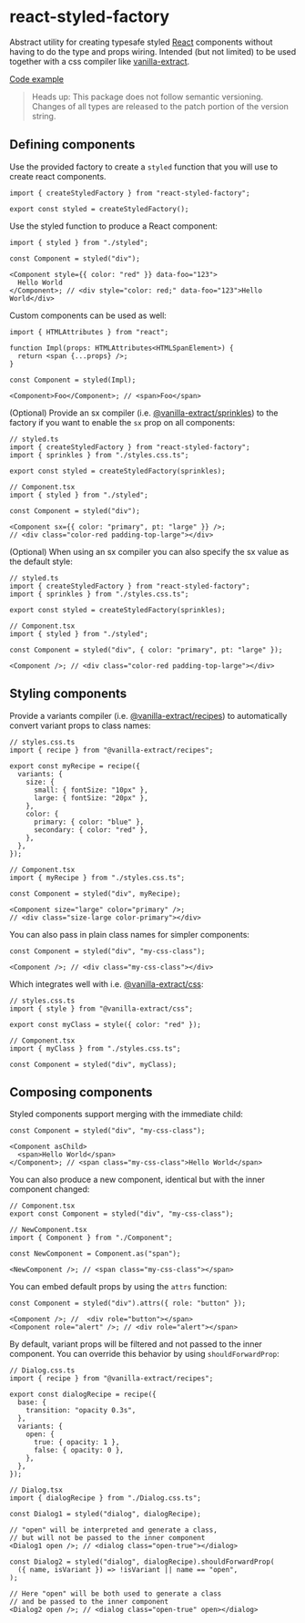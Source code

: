 # react-styled-factory

Abstract utility for creating typesafe styled [React](https://reactjs.org/) components without having to do the type and props wiring. Intended (but not limited) to be used together with a css compiler like [vanilla-extract](https://vanilla-extract.style).

[Code example](https://stackblitz.com/edit/react-styled-factory)

> Heads up: This package does not follow semantic versioning. Changes of all types are released to the patch portion of the version string.

## Defining components

Use the provided factory to create a `styled` function that you will use to create react components.

```tsx
import { createStyledFactory } from "react-styled-factory";

export const styled = createStyledFactory();
```

Use the styled function to produce a React component:

```tsx
import { styled } from "./styled";

const Component = styled("div");

<Component style={{ color: "red" }} data-foo="123">
  Hello World
</Component>; // <div style="color: red;" data-foo="123">Hello World</div>
```

Custom components can be used as well:

```tsx
import { HTMLAttributes } from "react";

function Impl(props: HTMLAttributes<HTMLSpanElement>) {
  return <span {...props} />;
}

const Component = styled(Impl);

<Component>Foo</Component>; // <span>Foo</span>
```

(Optional) Provide an sx compiler (i.e. [@vanilla-extract/sprinkles](https://vanilla-extract.style/documentation/packages/sprinkles/)) to the factory if you want to enable the `sx` prop on all components:

```tsx
// styled.ts
import { createStyledFactory } from "react-styled-factory";
import { sprinkles } from "./styles.css.ts";

export const styled = createStyledFactory(sprinkles);

// Component.tsx
import { styled } from "./styled";

const Component = styled("div");

<Component sx={{ color: "primary", pt: "large" }} />;
// <div class="color-red padding-top-large"></div>
```

(Optional) When using an sx compiler you can also specify the sx value as the default style:

```tsx
// styled.ts
import { createStyledFactory } from "react-styled-factory";
import { sprinkles } from "./styles.css.ts";

export const styled = createStyledFactory(sprinkles);

// Component.tsx
import { styled } from "./styled";

const Component = styled("div", { color: "primary", pt: "large" });

<Component />; // <div class="color-red padding-top-large"></div>
```

## Styling components

Provide a variants compiler (i.e. [@vanilla-extract/recipes](https://vanilla-extract.style/documentation/packages/recipes/)) to automatically convert variant props to class names:

```tsx
// styles.css.ts
import { recipe } from "@vanilla-extract/recipes";

export const myRecipe = recipe({
  variants: {
    size: {
      small: { fontSize: "10px" },
      large: { fontSize: "20px" },
    },
    color: {
      primary: { color: "blue" },
      secondary: { color: "red" },
    },
  },
});

// Component.tsx
import { myRecipe } from "./styles.css.ts";

const Component = styled("div", myRecipe);

<Component size="large" color="primary" />;
// <div class="size-large color-primary"></div>
```

You can also pass in plain class names for simpler components:

```tsx
const Component = styled("div", "my-css-class");

<Component />; // <div class="my-css-class"></div>
```

Which integrates well with i.e. [@vanilla-extract/css](https://vanilla-extract.style/documentation/api/style/):

```tsx
// styles.css.ts
import { style } from "@vanilla-extract/css";

export const myClass = style({ color: "red" });

// Component.tsx
import { myClass } from "./styles.css.ts";

const Component = styled("div", myClass);
```

## Composing components

Styled components support merging with the immediate child:

```tsx
const Component = styled("div", "my-css-class");

<Component asChild>
  <span>Hello World</span>
</Component>; // <span class="my-css-class">Hello World</span>
```

You can also produce a new component, identical but with the inner component changed:

```tsx
// Component.tsx
export const Component = styled("div", "my-css-class");

// NewComponent.tsx
import { Component } from "./Component";

const NewComponent = Component.as("span");

<NewComponent />; // <span class="my-css-class"></span>
```

You can embed default props by using the `attrs` function:

```tsx
const Component = styled("div").attrs({ role: "button" });

<Component />; //  <div role="button"></span>
<Component role="alert" />; // <div role="alert"></span>
```

By default, variant props will be filtered and not passed to the inner component. You can override this behavior by using `shouldForwardProp`:

```tsx
// Dialog.css.ts
import { recipe } from "@vanilla-extract/recipes";

export const dialogRecipe = recipe({
  base: {
    transition: "opacity 0.3s",
  },
  variants: {
    open: {
      true: { opacity: 1 },
      false: { opacity: 0 },
    },
  },
});

// Dialog.tsx
import { dialogRecipe } from "./Dialog.css.ts";

const Dialog1 = styled("dialog", dialogRecipe);

// "open" will be interpreted and generate a class,
// but will not be passed to the inner component
<Dialog1 open />; // <dialog class="open-true"></dialog>

const Dialog2 = styled("dialog", dialogRecipe).shouldForwardProp(
  ({ name, isVariant }) => !isVariant || name == "open",
);

// Here "open" will be both used to generate a class
// and be passed to the inner component
<Dialog2 open />; // <dialog class="open-true" open></dialog>
```
